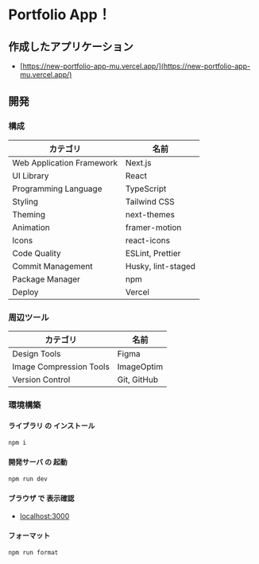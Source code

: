 # Portfolio App！

## 作成したアプリケーション

- [https://new-portfolio-app-mu.vercel.app/](https://new-portfolio-app-mu.vercel.app/)

## 開発

### 構成

| カテゴリ                  | 名前               |
| ------------------------- | ------------------ |
| Web Application Framework | Next.js            |
| UI Library                | React              |
| Programming Language      | TypeScript         |
| Styling                   | Tailwind CSS       |
| Theming                   | next-themes        |
| Animation                 | framer-motion      |
| Icons                     | react-icons        |
| Code Quality              | ESLint, Prettier   |
| Commit Management         | Husky, lint-staged |
| Package Manager           | npm                |
| Deploy                    | Vercel             |

### 周辺ツール

| カテゴリ                | 名前        |
| ----------------------- | ----------- |
| Design Tools            | Figma       |
| Image Compression Tools | ImageOptim  |
| Version Control         | Git, GitHub |

### 環境構築

#### ライブラリ の インストール

```bash
npm i
```

#### 開発サーバ の 起動

```bash
npm run dev
```

#### ブラウザ で 表示確認

- [localhost:3000](localhost:3000)

#### フォーマット

```bash
npm run format
```
